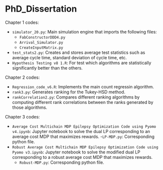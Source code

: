 # PhD_Dissertation

Chapter 1 codes:
- `simulator_20.py`: Main simulation engine that imports the following files:
  - `FabConstructorDDD4.py`
  - `Arrival_Simulator.py`
  - `CreateInputMatrix.py`
- `test_stats2.py`: Creates and stores average test statistics such as average cycle time, standard deviation of cycle time, etc.
- `Hypothesis Testing v8 1.R`: For test which algorithms are statistically significantly better than the others.

Chapter 2 codes:
- `Regression_code_v6.R`: Implements the main count regressin algorithm.
- `rank3.py`: Generates ranking for the Tukey-HSD method.
- `rankCorrelation2.py`: Compares different ranking algorithms by computing different rank correlations between the ranks generated by those algorithms.

Chapter 3 codes:
- `Average Cost Multichain MDP Epilepsy Optimization Code using Pyomo v4.ipynb`: Jupyter notebook to solve the dual LP corresponding to an average cost MDP that maximizes rewards.
  -`LP-MDP.py`: Corresponding python file.
- `Robust Average Cost Multichain MDP Epilepsy Optimization Code using Pyomo v3.ipynb`: Jupyter notebook to solve the modified dual LP corresponding to a robust average cost MDP that maximizes rewards.
  - `Robust-MDP.py`: Corresponding python file.


